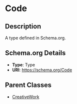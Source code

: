 # Code

## Description
A type defined in Schema.org.

## Schema.org Details
- **Type**: Type
- **URI**: https://schema.org/Code

## Parent Classes
- [CreativeWork](../CreativeWork.md)


